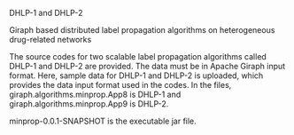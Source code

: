 DHLP-1 and DHLP-2

Giraph based distributed label propagation algorithms on heterogeneous drug-related networks

The source codes for two scalable label propagation algorithms called DHLP-1 and DHLP-2 are provided. The data must be in Apache Giraph input format. Here, sample data for DHLP-1 and DHLP-2 is uploaded, which provides the data input format used in the codes. In the files, giraph.algorithms.minprop.App8 is DHLP-1 and giraph.algorithms.minprop.App9 is DHLP-2.

minprop-0.0.1-SNAPSHOT is the executable jar file.
